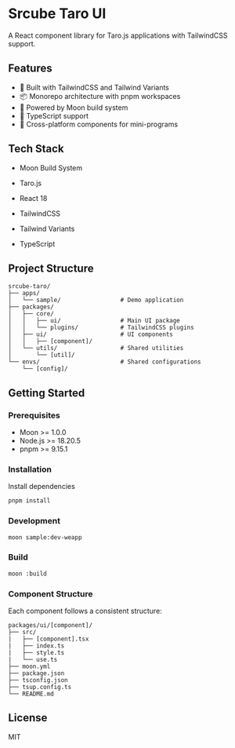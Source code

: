# Srcube Taro UI

A React component library for Taro.js applications with TailwindCSS support.

## Features

- 🎨 Built with TailwindCSS and Tailwind Variants
- 📦 Monorepo architecture with pnpm workspaces
- 🔧 Powered by Moon build system
- 🎯 TypeScript support
- 📱 Cross-platform components for mini-programs

## Tech Stack

- Moon Build System

- Taro.js
- React 18
- TailwindCSS
- Tailwind Variants
- TypeScript

## Project Structure

```
srcube-taro/
├── apps/
│   └── sample/                 # Demo application
├── packages/
│   ├── core/
│   │   ├── ui/                 # Main UI package
│   │   └── plugins/            # TailwindCSS plugins
│   ├── ui/                     # UI components
│   │   ├── [component]/
│   └── utils/                  # Shared utilities
│       └── [util]/
└── envs/                       # Shared configurations
    └── [config]/
```

## Getting Started

### Prerequisites

- Moon >= 1.0.0
- Node.js >= 18.20.5
- pnpm >= 9.15.1

### Installation

Install dependencies

```bash
pnpm install
```

### Development

```bash
moon sample:dev-weapp
```

### Build

```bash
moon :build
```

### Component Structure

Each component follows a consistent structure:

```
packages/ui/[component]/
├── src/
|   ├── [component].tsx
|   ├── index.ts
|   ├── style.ts
|   └── use.ts
├── moon.yml
├── package.json
├── tsconfig.json
├── tsup.config.ts
└── README.md
```

## License

MIT
